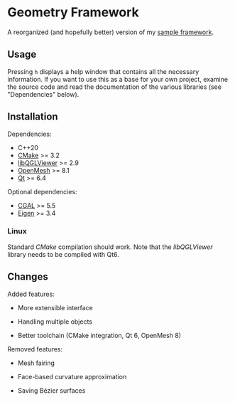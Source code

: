 # Geometry Framework

A reorganized (and hopefully better) version of my
[sample framework](https://github.com/salvipeter/sample-framework).

## Usage

Pressing `h` displays a help window that contains all the necessary information.
If you want to use this as a base for your own project, examine the source code
and read the documentation of the various libraries (see "Dependencies" below).

## Installation

Dependencies:

- C++20
- [CMake](https://cmake.org/) >= 3.2
- [libQGLViewer](http://www.libqglviewer.com/) >= 2.9
- [OpenMesh](http://www.openmesh.org/) >= 8.1
- [Qt](http://qt-project.org/) >= 6.4

Optional dependencies:

- [CGAL](https://www.cgal.org/) >= 5.5
- [Eigen](https://eigen.tuxfamily.org/) >= 3.4

### Linux

Standard *CMake* compilation should work.
Note that the *libQGLViewer* library needs to be compiled with Qt6.

## Changes

Added features:

- More extensible interface

- Handling multiple objects

- Better toolchain (CMake integration, Qt 6, OpenMesh 8)

Removed features:

- Mesh fairing

- Face-based curvature approximation

- Saving Bézier surfaces
